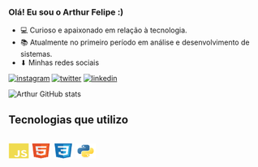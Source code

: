 
### Olá! Eu sou o Arthur Felipe :)
 
- 💻 Curioso e apaixonado em relação à tecnologia.
- 📚 Atualmente no primeiro período em análise e desenvolvimento de sistemas.
-  ⬇ Minhas redes sociais

[![instagram](https://img.shields.io/badge/Instagram-E4405F?style=for-the-badge&logo=instagram&logoColor=white)](https://instagram.com/4rthurfel1pe)
[![twitter](https://img.shields.io/badge/Twitter-1DA1F2?style=for-the-badge&logo=twitter&logoColor=white)](https://twitter.com/4rthurfeelipe)
[![linkedin](https://img.shields.io/badge/LinkedIn-0077B5?style=for-the-badge&logo=linkedin&logoColor=white)](https://www.linkedin.com/in/arthur-felipe-55219924a/)

![Arthur GitHub stats](https://github-readme-stats.vercel.app/api?username=ArthurFelipe12&show_icons=true&theme=radical)
## Tecnologias que utilizo

<div style="display: inline_block"><br>
  <img align="center" alt="Javascript" height="30" width="40" src="https://raw.githubusercontent.com/devicons/devicon/master/icons/javascript/javascript-plain.svg">
  <img align="center" alt="HTML" height="30" width="40" src="https://raw.githubusercontent.com/devicons/devicon/master/icons/html5/html5-original.svg">
  <img align="center" alt="CSS" height="30" width="40" src="https://raw.githubusercontent.com/devicons/devicon/master/icons/css3/css3-original.svg">
  <img align="center" alt="Python" height="30" width="40" src="https://raw.githubusercontent.com/devicons/devicon/master/icons/python/python-original.svg">
</div>
